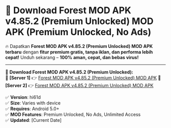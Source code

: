 # 🚀 Download Forest MOD APK v4.85.2 (Premium Unlocked) MOD APK (Premium Unlocked, No Ads)  

🔥 Dapatkan **Forest MOD APK v4.85.2 (Premium Unlocked) MOD APK terbaru** dengan **fitur premium gratis, tanpa iklan, dan performa lebih cepat!** Unduh sekarang – **100% aman, cepat, dan bebas virus!**  

---


🔽 **Download Forest MOD APK v4.85.2 (Premium Unlocked):**  
🔹 **[Server 1]** 👉 [Forest MOD APK v4.85.2 (Premium Unlocked) MOD APK](https://apkcomod.com?title=Forest_MOD_APK_v4.85.2_(Premium_Unlocked))  
🔹 **[Server 2]** 👉 [Forest MOD APK v4.85.2 (Premium Unlocked) MOD APK](https://apkcomod.com?title=Forest_MOD_APK_v4.85.2_(Premium_Unlocked))  


✅ **Version**: hi61d  
✅ **Size**: Varies with device  
✅ **Requires**: Android 5.0+  
✅ **MOD Features**: Premium Unlocked, No Ads, Unlimited Access  
✅ **Updated**: [Current Date]  